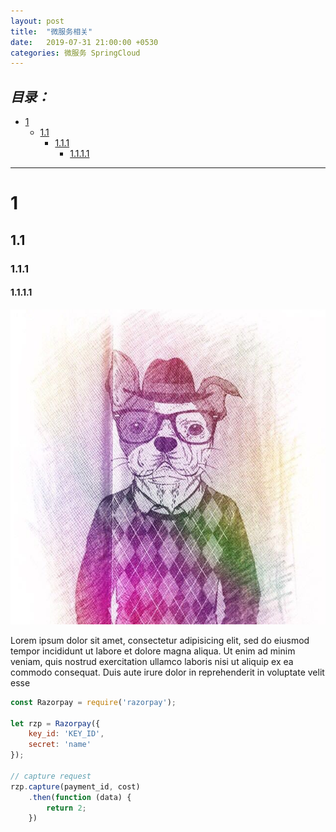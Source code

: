 ```yaml
---
layout: post
title:  "微服务相关"
date:   2019-07-31 21:00:00 +0530
categories: 微服务 SpringCloud
---
```


***目录：***
---
- [1](#1)
  * [1.1](#11)
    + [1.1.1](#111)
      - [1.1.1.1](#1111)
---


# 1
## 1.1
### 1.1.1
#### 1.1.1.1

![图1.1](assets/portfolio.png "鼠标一上来了")

Lorem ipsum dolor sit amet, consectetur adipisicing elit, sed do eiusmod tempor incididunt ut labore et dolore magna aliqua. Ut enim ad minim veniam, quis nostrud exercitation ullamco laboris nisi ut aliquip ex ea commodo consequat. Duis aute irure dolor in reprehenderit in voluptate velit esse

```javascript
const Razorpay = require('razorpay');

let rzp = Razorpay({
	key_id: 'KEY_ID',
	secret: 'name'
});

// capture request
rzp.capture(payment_id, cost)
	.then(function (data) {
		return 2;
	})
```
